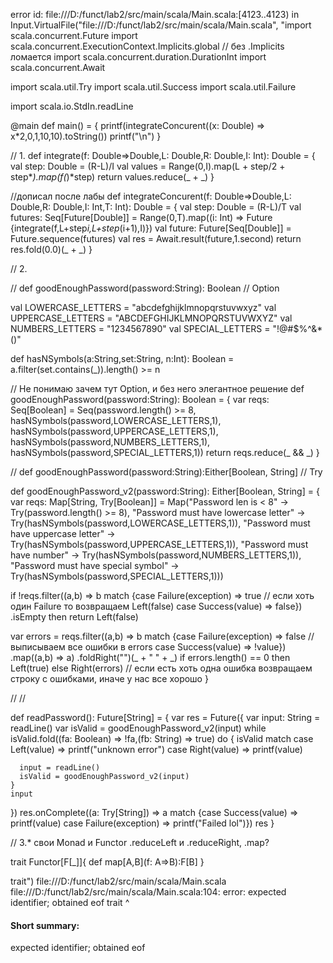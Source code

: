 error id: file:///D:/funct/lab2/src/main/scala/Main.scala:[4123..4123) in Input.VirtualFile("file:///D:/funct/lab2/src/main/scala/Main.scala", "import scala.concurrent.Future
import scala.concurrent.ExecutionContext.Implicits.global // без .Implicits ломается
import scala.concurrent.duration.DurationInt
import scala.concurrent.Await

import scala.util.Try
import scala.util.Success
import scala.util.Failure

import scala.io.StdIn.readLine

@main def main() = {
  printf(integrateConcurent((x: Double) => x*2,0,1,10,10).toString())
  printf("\n")
}

// 1. 
def integrate(f: Double=>Double,L: Double,R: Double,I: Int): Double = {
  val step: Double = (R-L)/I
  val values = Range(0,I).map(L + step/2 + step*_).map(f(_)*step)
  return values.reduce(_ + _)
}

//дописал после лабы
def integrateConcurent(f: Double=>Double,L: Double,R: Double,I: Int,T: Int): Double = {
  val step: Double = (R-L)/T
  val futures: Seq[Future[Double]] = Range(0,T).map((i: Int) => Future {integrate(f,L+step*i,L+step*(i+1),I)})
  val future: Future[Seq[Double]] = Future.sequence(futures)
  val res = Await.result(future,1.second)
  return res.fold(0.0)(_ + _)
}

// 2.

// def goodEnoughPassword(password:String): Boolean
// Option

val LOWERCASE_LETTERS = "abcdefghijklmnopqrstuvwxyz"
val UPPERCASE_LETTERS = "ABCDEFGHIJKLMNOPQRSTUVWXYZ"
val NUMBERS_LETTERS = "1234567890"
val SPECIAL_LETTERS = "!@#$%^&*()"

def hasNSymbols(a:String,set:String, n:Int): Boolean = a.filter(set.contains(_)).length() >= n

// Не понимаю зачем тут Option, и без него элегантное решение
def goodEnoughPassword(password:String): Boolean = {
 var reqs: Seq[Boolean] = Seq(password.length() >= 8,
                              hasNSymbols(password,LOWERCASE_LETTERS,1),
                              hasNSymbols(password,UPPERCASE_LETTERS,1),
                              hasNSymbols(password,NUMBERS_LETTERS,1),
                              hasNSymbols(password,SPECIAL_LETTERS,1))
 return reqs.reduce(_ && _)
}

// def goodEnoughPassword(password:String):Either[Boolean, String]
// Try

def goodEnoughPassword_v2(password:String): Either[Boolean, String] = {
  var reqs: Map[String, Try[Boolean]] = Map("Password len is < 8"                 -> Try(password.length() >= 8),
                                            "Password must have lowercase letter" -> Try(hasNSymbols(password,LOWERCASE_LETTERS,1)),
                                            "Password must have uppercase letter" -> Try(hasNSymbols(password,UPPERCASE_LETTERS,1)),
                                            "Password must have number"           -> Try(hasNSymbols(password,NUMBERS_LETTERS,1)),
                                            "Password must have special symbol"   -> Try(hasNSymbols(password,SPECIAL_LETTERS,1)))
  
  if !reqs.filter((a,b) => b match {case Failure(exception) => true // если хоть один Failure то возвращаем Left(false)
                                    case Success(value) => false})
          .isEmpty then return Left(false)
  
  var errors = reqs.filter((a,b) => b match {case Failure(exception) => false // выписываем все ошибки в errors
                                             case Success(value) => !value})
                   .map((a,b) => a)
                   .foldRight("")(_ + " " + _)
  if errors.length() == 0 then Left(true) else Right(errors) // если есть хоть одна ошибка возвращаем строку с ошибками, иначе у нас все хорошо
}

// 
// 

def readPassword(): Future[String] = {
  var res = Future({
    var input: String = readLine()
    var isValid = goodEnoughPassword_v2(input)
    while isValid.fold((fa: Boolean) => !fa,(fb: String) => true) do {
      isValid match
        case Left(value)  => printf("unknown error")
        case Right(value) => printf(value)
      
      input = readLine()
      isValid = goodEnoughPassword_v2(input)
    }
    input
  })
  res.onComplete((a: Try[String]) => a match {case Success(value) => printf(value)
                                              case Failure(exception) => printf("Failed lol")})
  res
}

// 3.* свои Monad и Functor .reduceLeft и .reduceRight, .map?

trait Functor[F[_]]{
  def map[A,B](f: A=>B):F[B]
}

trait")
file:///D:/funct/lab2/src/main/scala/Main.scala
file:///D:/funct/lab2/src/main/scala/Main.scala:104: error: expected identifier; obtained eof
trait
     ^
#### Short summary: 

expected identifier; obtained eof